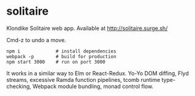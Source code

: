 # solitaire

Klondike Solitaire web app. Available at http://solitaire.surge.sh/

Cmd-z to undo a move.

```
npm i             # install dependencies 
webpack -p        # build for production
npm start 3000    # run on port 3000
```

It works in a similar way to Elm or React-Redux. Yo-Yo DOM diffing, Flyd streams, excessive Ramda function pipelines, tcomb runtime type-checking, Webpack module bundling, monad control flow.
